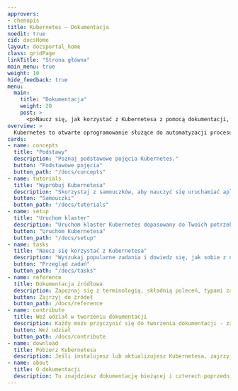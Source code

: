 ```yaml
---
approvers:
- chenopis
title: Kubernetes — Dokumentacja
noedit: true
cid: docsHome
layout: docsportal_home
class: gridPage
linkTitle: "Strona główna"
main_menu: true
weight: 10
hide_feedback: true
menu:
  main:
    title: "Dokumentacja"
    weight: 20
    post: >
      <p>Naucz się, jak korzystać z Kubernetesa z pomocą dokumentacji, która opisuje pojęcia, zawiera samouczki i informacje źródłowe. Możesz także <a href="/editdocs/" data-auto-burger-exclude>pomóc w jej tworzeniu</a>!</p>
overview: >
  Kubernetes to otwarte oprogramowanie służące do automatyzacji procesów uruchamiania, skalowania i zarządzania aplikacjami w kontenerach. Gospodarzem tego projektu o otwartym kodzie źródłowym jest Cloud Native Computing Foundation (<a href="https://www.cncf.io/about">CNCF</a>).
cards:
- name: concepts
  title: "Podstawy"
  description: "Poznaj podstawowe pojęcia Kubernetes."
  button: "Podstawowe pojęcia"
  button_path: "/docs/concepts"
- name: tutorials
  title: "Wypróbuj Kubernetesa"
  description: "Skorzystaj z samouczków, aby nauczyć się uruchamiać aplikacje na Kubernetesie."
  button: "Samouczki"
  button_path: "/docs/tutorials"
- name: setup
  title: "Uruchom klaster"
  description: "Uruchom klaster Kubernetes dopasowany do Twoich potrzeb i możliwości."
  button: "Uruchom Kubernetesa"
  button_path: "/docs/setup"
- name: tasks
  title: "Naucz się korzystać z Kubernetesa"
  description: "Wyszukaj popularne zadania i dowiedz się, jak sobie z nimi efektywnie poradzić."
  button: "Przegląd zadań"
  button_path: "/docs/tasks"
- name: reference
  title: Dokumentacja źródłowa
  description: Zapoznaj się z terminologią, składnią poleceń, typami zasobów API i dokumentacją narzędzi instalacyjnych.
  button: Zajrzyj do źródeł
  button_path: /docs/reference
- name: contribute
  title: Weź udział w tworzeniu dokumentacji
  description: Każdy może przyczynić się do tworzenia dokumentacji - zarówno nowicjusze, jak i starzy wyjadacze.
  button: Weź udział
  button_path: /docs/contribute
- name: download
  title: Pobierz Kubernetesa
  description: Jeśli instalujesz lub aktualizujesz Kubernetesa, zajrzyj do informacji o najnowszym wydaniu.
- name: about
  title: O dokumentacji
  description: Tu znajdziesz dokumentację bieżącej i czterech poprzednich wersji Kubernetes.
---
```

